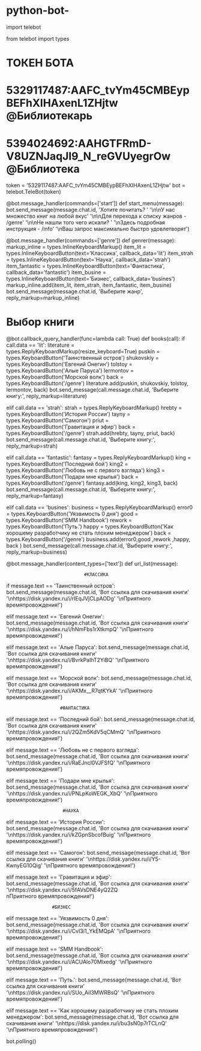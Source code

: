 # python-bot-
import telebot

from telebot import types

# ТОКЕН БОТА
# 5329117487:AAFC_tvYm45CMBEypBEFhXIHAxenL1ZHjtw @Библиотекарь
# 5394024692:AAHGTFRmD-V8UZNJaqJl9_N_reGVUyegrOw @Библиотека

token = '5329117487:AAFC_tvYm45CMBEypBEFhXIHAxenL1ZHjtw'
bot = telebot.TeleBot(token)


@bot.message_handler(commands=['start'])
def start_menu(message):
    bot.send_message(message.chat.id,
                     'Хотите почитать? '
                     '\n\nУ нас множество книг на любой вкус'
                     '\n\nДля перехода к списку жанров - /genre'
                     '\n\nНе нашли того чего искали? '
                     '\nЗдесь подробная инструкция - /info'
                     '\nВаш запрос максимально быстро удовлетворят')


@bot.message_handler(commands=['genre'])
def genrer(message):
    markup_inline = types.InlineKeyboardMarkup()
    item_lit = types.InlineKeyboardButton(text='Классика', callback_data='lit')
    item_strah = types.InlineKeyboardButton(text='Наука', callback_data='strah')
    item_fantastic = types.InlineKeyboardButton(text='Фантастика', callback_data='fantastic')
    item_busine = types.InlineKeyboardButton(text='Бизнес', callback_data='busines')
    markup_inline.add(item_lit, item_strah, item_fantastic, item_busine)
    bot.send_message(message.chat.id, 'Выберите жанр', reply_markup=markup_inline)


# Выбор книги
@bot.callback_query_handler(func=lambda call: True)
def books(call):
    if call.data == 'lit':
        literature = types.ReplyKeyboardMarkup(resize_keyboard=True)
        puskin = types.KeyboardButton('Таинственный остров')
        shukovskiy = types.KeyboardButton('Евгений Онегин')
        tolstoy = types.KeyboardButton('Алые Паруса')
        lermontov = types.KeyboardButton('Морской волк')
        back = types.KeyboardButton('/genre')
        literature.add(puskin, shukovskiy, tolstoy, lermontov, back)
        bot.send_message(call.message.chat.id, 'Выберите книгу:', reply_markup=literature)
   
 elif call.data == 'strah':
        strah = types.ReplyKeyboardMarkup()
        hrebty = types.KeyboardButton('История России')
        tayny = types.KeyboardButton('Самогон')
        priut = types.KeyboardButton('Гравитация и эфир')
        back = types.KeyboardButton('/genre')
        strah.add(hrebty, tayny, priut, back)
        bot.send_message(call.message.chat.id, 'Выберите книгу:', reply_markup=strah)

 elif call.data == 'fantastic':
        fantasy = types.ReplyKeyboardMarkup()
        king = types.KeyboardButton('Последний бой')
        king2 = types.KeyboardButton('Любовь не с первого взгляда')
        king3 = types.KeyboardButton('Подари мне крылья')
        back = types.KeyboardButton('/genre')
        fantasy.add(king, king2, king3, back)
        bot.send_message(call.message.chat.id, 'Выберите книгу:', reply_markup=fantasy)

 elif call.data == 'busines':
        business = types.ReplyKeyboardMarkup()
        error0 = types.KeyboardButton('Уязвимость 0 дня')
        good = types.KeyboardButton('SMM Handbook')
        rework = types.KeyboardButton('Путь.')
        happy = types.KeyboardButton('Как хорошему разработчику не стать плохим менеджером')
        back = types.KeyboardButton('/genre')
        business.add(error0,good ,rework ,happy, back )
        bot.send_message(call.message.chat.id, 'Выберите книгу:', reply_markup=business)


@bot.message_handler(content_types=['text'])
def url_list(message):

                                 #КЛАССИКА

  if message.text == 'Таинственный остров':
        bot.send_message(message.chat.id,
                         'Вот ссылка для скачивания книги'
                         '\nhttps://disk.yandex.ru/i/rIEqJVjCLpAODg'
                         '\nПриятного времяпровождения!')

  elif message.text == 'Евгений Онегин':
        bot.send_message(message.chat.id,
                         'Вот ссылка для скачивания книги'
                         '\nhttps://disk.yandex.ru/i/hNmFbs1rXtkmpQ'
                         '\nПриятного времяпровождения!')

  elif message.text == 'Алые Паруса':
        bot.send_message(message.chat.id,
                         'Вот ссылка для скачивания книги'
                         '\nhttps://disk.yandex.ru/i/BvrkPaIhT2YiBQ'
                         '\nПриятного времяпровождения!')

  elif message.text == 'Морской волк':
        bot.send_message(message.chat.id,
                         'Вот ссылка для скачивания книги'
                         '\nhttps://disk.yandex.ru/i/AKMx__R7qtKYkA'
                         '\nПриятного времяпровождения!')



                        #ФАНТАСТИКА


  elif message.text == 'Последний бой':
        bot.send_message(message.chat.id,
                         'Вот ссылка для скачивания книги'
                         '\nhttps://disk.yandex.ru/i/2QZm5KdV5qCMmQ'
                         '\nПриятного времяпровождения!')

  elif message.text == 'Любовь не с первого взгляда':
        bot.send_message(message.chat.id,
                         'Вот ссылка для скачивания книги'
                         '\nhttps://disk.yandex.ru/i/RaEJncl0VJFSfQ'
                         '\nПриятного времяпровождения!')

  elif message.text == 'Подари мне крылья':
        bot.send_message(message.chat.id,
                         'Вот ссылка для скачивания книги'
                         '\nhttps://disk.yandex.ru/i/PNLpKoWEGK_XbQ'
                         '\nПриятного времяпровождения!')


                         #НАУКА


   elif message.text == 'История России':
        bot.send_message(message.chat.id,
                         'Вот ссылка для скачивания книги'
                         '\nhttps://disk.yandex.ru/i/kZGpnSbcofBuig'
                         '\nПриятного времяпровождения!')

   elif message.text == 'Самогон':
        bot.send_message(message.chat.id,
                         'Вот ссылка для скачивания книги'
                         '\nhttps://disk.yandex.ru/i/Y5-KwnyEG10Qig'
                         '\nПриятного времяпровождения!')

   elif message.text == 'Гравитация и эфир':
        bot.send_message(message.chat.id,
                         'Вот ссылка для скачивания книги'
                         '\nhttps://disk.yandex.ru/i/5fAVsDNE4yQ2ZQ\
                         nПриятного времяпровождения!')



                     #БИЗНЕС



   elif message.text == 'Уязвимость 0 дня':
        bot.send_message(message.chat.id,
                         'Вот ссылка для скачивания книги'
                         '\nhttps://disk.yandex.ru/i/CvI3i1_YkEMQpA'
                         '\nПриятного времяпровождения!')

   elif message.text == 'SMM Handbook':
        bot.send_message(message.chat.id,
                         'Вот ссылка для скачивания книги'
                         '\nhttps://disk.yandex.ru/i/ACUAlo70Mlxedg'
                         '\nПриятного времяпровождения!')

   elif message.text == 'Путь.':
        bot.send_message(message.chat.id,
                         'Вот ссылка для скачивания книги'
                         '\nhttps://disk.yandex.ru/i/SUo_Ail3MWRBsQ'
                         '\nПриятного времяпровождения!')

   elif message.text == 'Как хорошему разработчику не стать плохим менеджером':
        bot.send_message(message.chat.id,
                         'Вот ссылка для скачивания книги'
                         '\nhttps://disk.yandex.ru/i/bu3sN0p7rTCLnQ'
                         '\nПриятного времяпровождения!')


bot.polling()

